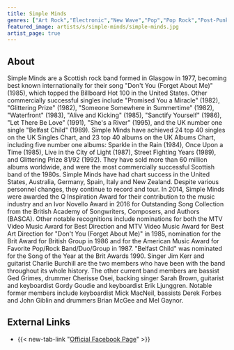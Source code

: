 ```yaml
---
title: Simple Minds
genres: ["Art Rock","Electronic","New Wave","Pop","Pop Rock","Post-Punk","Rock","Soft Rock","Synth-Pop"]
featured_image: artists/s/simple-minds/simple-minds.jpg
artist_page: true
---
```

## About

Simple Minds are a Scottish rock band formed in Glasgow in 1977, becoming best known internationally for their song "Don't You (Forget About Me)" (1985), which topped the Billboard Hot 100 in the United States. Other commercially successful singles include "Promised You a Miracle" (1982), "Glittering Prize" (1982), "Someone Somewhere in Summertime" (1982), "Waterfront" (1983), "Alive and Kicking" (1985), "Sanctify Yourself" (1986), "Let There Be Love" (1991), "She's a River" (1995), and the UK number one single "Belfast Child" (1989).
Simple Minds have achieved 24 top 40 singles on the UK Singles Chart, and 23 top 40 albums on the UK Albums Chart, including five number one albums: Sparkle in the Rain (1984), Once Upon a Time (1985), Live in the City of Light (1987), Street Fighting Years (1989), and Glittering Prize 81/92 (1992). They have sold more than 60 million albums worldwide, and were the most commercially successful Scottish band of the 1980s. Simple Minds have had chart success in the United States, Australia, Germany, Spain, Italy and New Zealand. Despite various personnel changes, they continue to record and tour.
In 2014, Simple Minds were awarded the Q Inspiration Award for their contribution to the music industry and an Ivor Novello Award in 2016 for Outstanding Song Collection from the British Academy of Songwriters, Composers, and Authors (BASCA). Other notable recognitions include nominations for both the MTV Video Music Award for Best Direction and MTV Video Music Award for Best Art Direction for "Don't You (Forget About Me)" in 1985, nomination for the Brit Award for British Group in 1986 and for the American Music Award for Favorite Pop/Rock Band/Duo/Group in 1987. "Belfast Child" was nominated for the Song of the Year at the Brit Awards 1990.
Singer Jim Kerr and guitarist Charlie Burchill are the two members who have been with the band throughout its whole history. The other current band members are bassist Ged Grimes,  drummer Cherisse Osei, backing singer Sarah Brown, guitarist and keyboardist Gordy Goudie and keyboardist Erik Ljunggren. Notable former members include keyboardist Mick MacNeil, bassists Derek Forbes and John Giblin and drummers Brian McGee and Mel Gaynor.



## External Links

- {{< new-tab-link "[Official Facebook Page](https://www.facebook.com/simpleminds)" >}}

